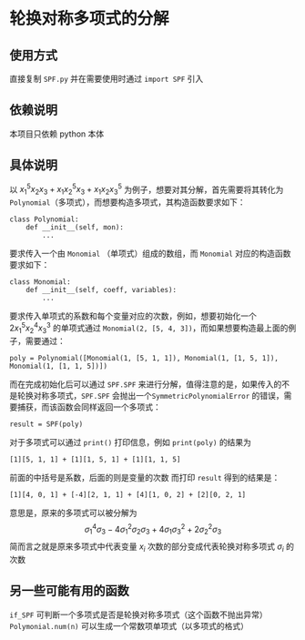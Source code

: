 # 轮换对称多项式的分解
## 使用方式
直接复制 `SPF.py` 并在需要使用时通过 `import SPF` 引入
## 依赖说明
本项目只依赖 python 本体
## 具体说明
以 $x_1^5x_2x_3+x_1x_2^5x_3+x_1x_2x_3^5$ 为例子，想要对其分解，首先需要将其转化为 `Polynomial`（多项式），而想要构造多项式，其构造函数要求如下：
```
class Polynomial:
    def __init__(self, mon):
        ...
```
要求传入一个由 `Monomial` （单项式）组成的数组，而 `Monomial` 对应的构造函数要求如下：
```
class Monomial:
    def __init__(self, coeff, variables):
        ...
```
要求传入单项式的系数和每个变量对应的次数，例如，想要初始化一个 $2x_1^5 x_2^4 x_3^3$ 的单项式通过 `Monomial(2, [5, 4, 3])`，而如果想要构造最上面的例子，需要通过：
```
poly = Polynomial([Monomial(1, [5, 1, 1]), Monomial(1, [1, 5, 1]), Monomial(1, [1, 1, 5])])
```
而在完成初始化后可以通过 `SPF.SPF` 来进行分解，值得注意的是，如果传入的不是轮换对称多项式，`SPF.SPF` 会抛出一个`SymmetricPolynomialError` 的错误，需要捕获，而该函数会同样返回一个多项式：
```
result = SPF(poly)
```
对于多项式可以通过 `print()` 打印信息，例如 `print(poly)` 的结果为
```
[1][5, 1, 1] + [1][1, 5, 1] + [1][1, 1, 5]
```
前面的中括号是系数，后面的则是变量的次数
而打印 `result` 得到的结果是：
```
[1][4, 0, 1] + [-4][2, 1, 1] + [4][1, 0, 2] + [2][0, 2, 1]
```
意思是，原来的多项式可以被分解为
$$
\sigma_1^4\sigma_3-4\sigma_1^2\sigma_2\sigma_3+4\sigma_1\sigma_3^2+2\sigma_2^2\sigma_3
$$
简而言之就是原来多项式中代表变量 $x_i$ 次数的部分变成代表轮换对称多项式 $\sigma_i$ 的次数
## 另一些可能有用的函数
`if_SPF` 可判断一个多项式是否是轮换对称多项式（这个函数不抛出异常）
`Polymonial.num(n)` 可以生成一个常数项单项式（以多项式的格式）